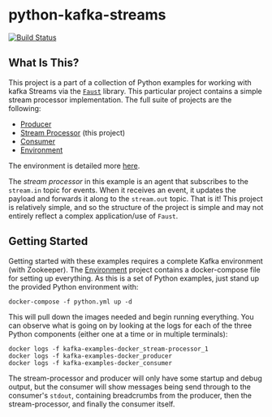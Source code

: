 # python-kafka-streams

[![Build Status](https://github.com/twosixlabs-dart/python-kafka-streams/workflows/Build/badge.svg)](https://github.com/twosixlabs-dart/python-kafka-streams/actions)

## What Is This?

This project is a part of a collection of Python examples for working with kafka Streams via the [`Faust`](https://faust.readthedocs.io) library. This particular project contains a simple stream processor implementation. The full suite of projects are the following:

- [Producer](https://github.com/twosixlabs-dart/python-kafka-producer)
- [Stream Processor](https://github.com/twosixlabs-dart/python-kafka-streams) (this project)
- [Consumer](https://github.com/twosixlabs-dart/python-kafka-consumer)
- [Environment](https://github.com/twosixlabs-dart/kafka-examples-docker)

The environment is detailed more [here](#Getting-Started).

The *stream processor* in this example is an agent that subscribes to the `stream.in` topic for events. When it receives an event, it updates the payload and forwards it along to the `stream.out` topic. That is it! This project is relatively simple, and so the structure of the project is simple and may not entirely reflect a complex application/use of `Faust`.

## Getting Started

Getting started with these examples requires a complete Kafka environment (with Zookeeper). The [Environment](https://github.com/twosixlabs-dart/kafka-examples-docker) project contains a docker-compose file for setting up everything. As this is a set of Python examples, just stand up the provided Python environment with:

```shell
docker-compose -f python.yml up -d
```

This will pull down the images needed and begin running everything. You can observe what is going on by looking at the logs for each of the three Python components (either one at a time or in multiple terminals):

```shell
docker logs -f kafka-examples-docker_stream-processor_1
docker logs -f kafka-examples-docker_producer
docker logs -f kafka-examples-docker_consumer
```

The stream-processor and producer will only have some startup and debug output, but the consumer will show messages being send through to the consumer's `stdout`, containing breadcrumbs from the producer, then the stream-processor, and finally the consumer itself.